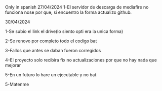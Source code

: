 Only in spanish
27/04/2024
1-El servidor de descarga de mediafire no funciona nose por que, si encuentro la forma actualizo github.
<p></p>
30/04/2024
<p></p>
1-Se subio el link el drive(lo siento opti era la unica forma)
<p></p>
2-Se renovo por completo todo el codigo bat
<p></p>
3-Fallos que antes se daban fueron corregidos
<p></p>
4-El proyecto solo recibira fix no actualizaciones por que no hay nada que mejorar
<p></p>
5-En un futuro lo hare un ejecutable y no bat
<p></p>
5-Matenme
